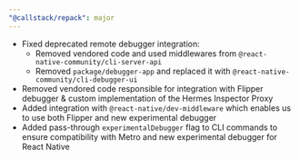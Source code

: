 ```yaml
---
"@callstack/repack": major
---
```


- Fixed deprecated remote debugger integration:
  - Removed vendored code and used middlewares from `@react-native-community/cli-server-api`
  - Removed `package/debugger-app` and replaced it with `@react-native-community/cli-debugger-ui`
- Removed vendored code responsible for integration with Flipper debugger & custom implementation of the Hermes Inspector Proxy
- Added integration with `@react-native/dev-middleware` which enables us to use both Flipper and new experimental debugger
- Added pass-through `experimentalDebugger` flag to CLI commands to ensure compatibility with Metro and new experimental debugger for React Native
